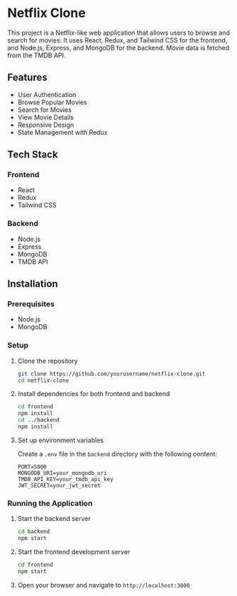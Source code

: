 # Netflix Clone

This project is a Netflix-like web application that allows users to browse and search for movies. It uses React, Redux, and Tailwind CSS for the frontend, and Node.js, Express, and MongoDB for the backend. Movie data is fetched from the TMDB API.

## Features

- User Authentication
- Browse Popular Movies
- Search for Movies
- View Movie Details
- Responsive Design
- State Management with Redux

## Tech Stack

### Frontend
- React
- Redux
- Tailwind CSS

### Backend
- Node.js
- Express
- MongoDB
- TMDB API

## Installation

### Prerequisites

- Node.js
- MongoDB

### Setup

1. Clone the repository
    ```sh
    git clone https://github.com/yourusername/netflix-clone.git
    cd netflix-clone
    ```

2. Install dependencies for both frontend and backend
    ```sh
    cd frontend
    npm install
    cd ../backend
    npm install
    ```

3. Set up environment variables

   Create a `.env` file in the `backend` directory with the following content:
    ```env
    PORT=5000
    MONGODB_URI=your_mongodb_uri
    TMDB_API_KEY=your_tmdb_api_key
    JWT_SECRET=your_jwt_secret
    ```

### Running the Application

1. Start the backend server
    ```sh
    cd backend
    npm start
    ```

2. Start the frontend development server
    ```sh
    cd frontend
    npm start
    ```

3. Open your browser and navigate to `http://localhost:3000`


